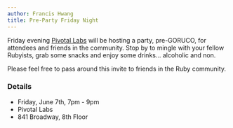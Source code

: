 ```yaml
---
author: Francis Hwang
title: Pre-Party Friday Night
---
```


Friday evening [Pivotal Labs][pivotal] will be hosting a party, pre-GORUCO,
for attendees and friends in the community. Stop by to mingle with your fellow
Rubyists, grab some snacks and enjoy some drinks... alcoholic and non.

Please feel free to pass around this invite to friends in the Ruby community.

### Details

* Friday, June 7th, 7pm - 9pm
* Pivotal Labs
* 841 Broadway, 8th Floor

[pivotal]:    http://pivotallabs.com
